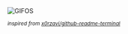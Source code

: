 <div align="justify">
<picture>
    <source media="(prefers-color-scheme: dark)" srcset="https://i.ibb.co/66wrBYk/output-gif.gif">
    <source media="(prefers-color-scheme: light)" srcset="https://i.ibb.co/66wrBYk/output-gif.gif">
    <img alt="GIFOS" src="https://i.ibb.co/66wrBYk/output-gif.gif">
</picture>

<sub><i>inspired from [x0rzavi/github-readme-terminal](https://github.com/x0rzavi/github-readme-terminal)</i></sub>

</div>

<!-- Image deletion URL: https://ibb.co/wDgBsyf/85e7dca72918df4dbdc8a9c15dc88922 -->